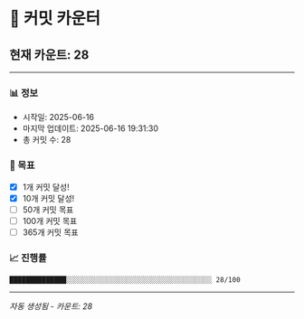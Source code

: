 # 🔢 커밋 카운터

## 현재 카운트: 28

---

### 📊 정보
- 시작일: 2025-06-16
- 마지막 업데이트: 2025-06-16 19:31:30
- 총 커밋 수: 28

### 🎯 목표
- [x] 1개 커밋 달성!
- [x] 10개 커밋 달성!
- [ ] 50개 커밋 목표
- [ ] 100개 커밋 목표
- [ ] 365개 커밋 목표

### 📈 진행률
```
██████████████░░░░░░░░░░░░░░░░░░░░░░░░░░░░░░░░░░░░ 28/100
```

---
*자동 생성됨 - 카운트: 28*
